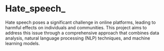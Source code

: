 # Hate_speech_
Hate speech poses a significant challenge in online platforms, leading to harmful effects on individuals and communities. This project aims to address this issue through a comprehensive approach that combines data analysis, natural language processing (NLP) techniques, and machine learning models.
